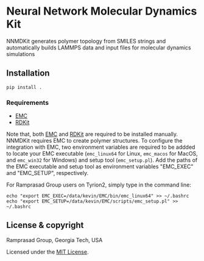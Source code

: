 # Neural Network Molecular Dynamics Kit

NNMDKit generates polymer topology from SMILES strings and automatically builds LAMMPS data and input files for molecular dynamics simulations

## Installation

```
pip install .
```

### Requirements
* [EMC](http://montecarlo.sourceforge.net/emc/Welcome.html)
* [RDKit](https://www.rdkit.org/)

Note that, both [EMC](http://montecarlo.sourceforge.net/emc/Welcome.html) and [RDKit](https://www.rdkit.org/) are required to be installed manually.
NNMDKit requires EMC to create polymer structures. To configure the integration with EMC, two environment variables are required to be addded to locate 
your EMC executable (`emc_linux64` for Linux, `emc_macos` for MacOS, and `emc_win32` for Windows) and setup tool (`emc_setup.pl`). Add the paths of the 
EMC executable and setup tool as environment variables "EMC_EXEC" and "EMC_SETUP", respectively.

For Ramprasad Group users on Tyrion2, simply type in the command line:

```
echo "export EMC_EXEC=/data/kevin/EMC/bin/emc_linux64" >> ~/.bashrc
echo "export EMC_SETUP=/data/kevin/EMC/scripts/emc_setup.pl" >> ~/.bashrc
```


## License & copyright
Ramprasad Group, Georgia Tech, USA

Licensed under the [MIT License](LICENSE). 